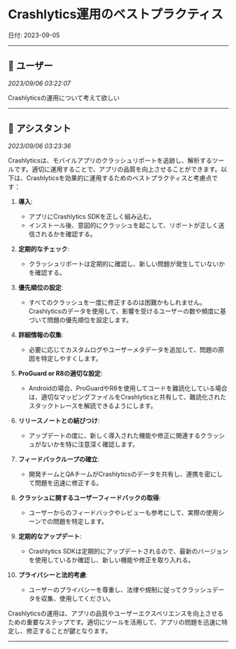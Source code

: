 # Crashlytics運用のベストプラクティス

日付: 2023-09-05

---

## 👤 ユーザー
*2023/09/06 03:22:07*

Crashlyticsの運用について考えて欲しい

---

## 🤖 アシスタント
*2023/09/06 03:23:36*

Crashlyticsは、モバイルアプリのクラッシュリポートを追跡し、解析するツールです。適切に運用することで、アプリの品質を向上させることができます。以下は、Crashlyticsを効果的に運用するためのベストプラクティスと考慮点です：

1. **導入**: 
    - アプリにCrashlytics SDKを正しく組み込む。
    - インストール後、意図的にクラッシュを起こして、リポートが正しく送信されるかを確認する。

2. **定期的なチェック**:
    - クラッシュリポートは定期的に確認し、新しい問題が発生していないかを確認する。

3. **優先順位の設定**:
    - すべてのクラッシュを一度に修正するのは困難かもしれません。Crashlyticsのデータを使用して、影響を受けるユーザーの数や頻度に基づいて問題の優先順位を設定します。

4. **詳細情報の収集**:
    - 必要に応じてカスタムログやユーザーメタデータを追加して、問題の原因を特定しやすくします。

5. **ProGuard or R8の適切な設定**:
    - Androidの場合、ProGuardやR8を使用してコードを難読化している場合は、適切なマッピングファイルをCrashlyticsと共有して、難読化されたスタックトレースを解読できるようにします。

6. **リリースノートとの結びつけ**:
    - アップデートの度に、新しく導入された機能や修正に関連するクラッシュがないかを特に注意深く確認します。

7. **フィードバックループの確立**:
    - 開発チームとQAチームがCrashlyticsのデータを共有し、連携を密にして問題を迅速に修正する。

8. **クラッシュに関するユーザーフィードバックの取得**:
    - ユーザーからのフィードバックやレビューも参考にして、実際の使用シーンでの問題を特定します。

9. **定期的なアップデート**:
    - Crashlytics SDKは定期的にアップデートされるので、最新のバージョンを使用しているか確認し、新しい機能や修正を取り入れる。

10. **プライバシーと法的考慮**:
    - ユーザーのプライバシーを尊重し、法律や規制に従ってクラッシュデータを収集、使用してください。

Crashlyticsの運用は、アプリの品質やユーザーエクスペリエンスを向上させるための重要なステップです。適切にツールを活用して、アプリの問題を迅速に特定し、修正することが鍵となります。

---
